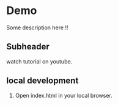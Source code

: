# Demo

Some description here !!

## Subheader

watch tutorial on youtube.

## local development

1. Open index.html in your local browser.
